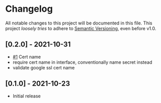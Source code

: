 # Changelog

All notable changes to this project will be documented in this file.
This project *loosely tries* to adhere to [Semantic Versioning](http://semver.org/), even before v1.0.

## [0.2.0] - 2021-10-31
- [#1](https://github.com/boltops-tools/google-ssl-cert/pull/1) Cert name
- require cert name in interface, conventionally name secret instead
- validate google ssl cert name

## [0.1.0] - 2021-10-23
- Initial release
